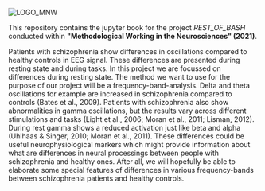 ![LOGO_MNW](https://user-images.githubusercontent.com/83163446/126873837-fecca2cc-692f-490a-8785-0fd21ae55048.jpeg)

This repository contains the jupyter book for the project *REST_OF_BASH* conducted within **"Methodological Working in the Neurosciences" (2021)**.

Patients with schizophrenia show differences in oscillations compared to healthy controls in EEG signal. These differences are presented during resting state and during tasks. In this project we are focussed on differences during resting state. The method we want to use for the purpose of our project will be a frequency-band-analysis. Delta and theta oscillations for example are increased in schizophrenia compared to controls (Bates et al., 2009). Patients with schizophrenia also show abnormalities in gamma oscillations, but the results vary across different stimulations and tasks (Light et al., 2006; Moran et al., 2011; Lisman, 2012). During rest gamma shows a reduced activation just like beta and alpha (Uhlhaas & Singer, 2010; Moran et al., 2011). These differences could be useful neurophysiological markers which might provide information about what are differences in neural processings between people with schizophrenia and healthy ones. After all, we will hopefully be able to elaborate some special features of differences in various frequency-bands between schizophrenia patients and healthy controls.

